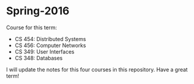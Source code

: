 # Spring-2016

Course for this term:

- CS 454: Distributed Systems
- CS 456: Computer Networks
- CS 349: User Interfaces
- CS 348: Databases

I will update the notes for this four courses in this repository. Have a great term!
